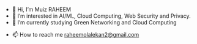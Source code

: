 - 👋 Hi, I’m Muiz RAHEEM
- 👀 I’m interested in AI/ML, Cloud Computing, Web Security and Privacy.
- 🌱 I’m currently studying Green Networking and Cloud Computing
<!-- - 
💞️ I’m looking to collaborate on ... 
-->
- 📫 How to reach me raheemolalekan2@gmail.com

<!---
Meticulous001/Meticulous001 is a ✨ special ✨ repository because its `README.md` (this file) appears on your GitHub profile.
You can click the Preview link to take a look at your changes.
--->
